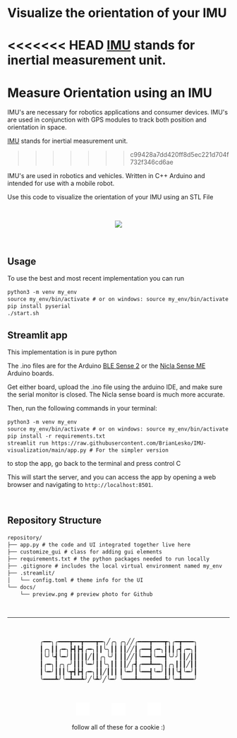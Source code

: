 # Visualize the orientation of your IMU

<<<<<<< HEAD
[IMU](https://en.wikipedia.org/wiki/Inertial_measurement_unit) stands for inertial measurement unit.
=======
# Measure Orientation using an IMU

IMU's are necessary for robotics applications and consumer devices. IMU's are used in conjunction with GPS modules to track both position and orientation in space. 

[IMU](https://en.wikipedia.org/wiki/Inertial_measurement_unit) stands for inertial measurement unit. 
>>>>>>> c99428a7dd420ff8d5ec221d704f732f346cd6ae

IMU's are used in robotics and vehicles. Written in C++ Arduino and intended for use with a mobile robot.

Use this code to visualize the orientation of your IMU using an STL File

&nbsp;

<div align="center"><img src="IMUVIZ.mov" width="800"></div>

&nbsp;

## Usage

To use the best and most recent implementation you can run
```
python3 -m venv my_env
source my_env/bin/activate # or on windows: source my_env/bin/activate
pip install pyserial
./start.sh
```

## Streamlit app

This implementation is in pure python

The .ino files are for the Arduino [BLE Sense 2](https://docs.arduino.cc/hardware/nano-33-ble-sense-rev2/)
or the [Nicla Sense ME](https://docs.arduino.cc/hardware/nicla-sense-me/) Arduino boards.

Get either board, upload the .ino file using the arduino IDE, and make sure the serial monitor is closed. The Nicla sense board is much more accurate.

Then, run the following commands in your terminal:

```
python3 -m venv my_env
source my_env/bin/activate # or on windows: source my_env/bin/activate
pip install -r requirements.txt
streamlit run https://raw.githubusercontent.com/BrianLesko/IMU-visualization/main/app.py # For the simpler version
```

to stop the app, go back to the terminal and press control C

This will start the server, and you can access the app by opening a web browser and navigating to `http://localhost:8501`.

&nbsp;

## Repository Structure

```
repository/
├── app.py # the code and UI integrated together live here
├── customize_gui # class for adding gui elements
├── requirements.txt # the python packages needed to run locally
├── .gitignore # includes the local virtual environment named my_env
├── .streamlit/
│   └── config.toml # theme info for the UI
└── docs/
    └── preview.png # preview photo for Github
```

&nbsp;

<hr>

&nbsp;

<div align="center">

╭━━╮╭━━━┳━━┳━━━┳━╮╱╭╮ ╭╮╱╱╭━━━┳━━━┳╮╭━┳━━━╮
┃╭╮┃┃╭━╮┣┫┣┫╭━╮┃┃╰╮┃┃ ┃┃╱╱┃╭━━┫╭━╮┃┃┃╭┫╭━╮┃
┃╰╯╰┫╰━╯┃┃┃┃┃╱┃┃╭╮╰╯┃ ┃┃╱╱┃╰━━┫╰━━┫╰╯╯┃┃╱┃┃
┃╭━╮┃╭╮╭╯┃┃┃╰━╯┃┃╰╮┃┃ ┃┃╱╭┫╭━━┻━━╮┃╭╮┃┃┃╱┃┃
┃╰━╯┃┃┃╰┳┫┣┫╭━╮┃┃╱┃┃┃ ┃╰━╯┃╰━━┫╰━╯┃┃┃╰┫╰━╯┃
╰━━━┻╯╰━┻━━┻╯╱╰┻╯╱╰━╯ ╰━━━┻━━━┻━━━┻╯╰━┻━━━╯

&nbsp;

<a href="https://twitter.com/BrianJosephLeko"><img src="https://raw.githubusercontent.com/BrianLesko/BrianLesko/f7be693250033b9d28c2224c9c1042bb6859bfe9/.socials/svg-white/x-logo-white.svg" width="30" alt="X Logo"></a> &nbsp; &nbsp; &nbsp; &nbsp; &nbsp; &nbsp; <a href="https://github.com/BrianLesko"><img src="https://raw.githubusercontent.com/BrianLesko/BrianLesko/f7be693250033b9d28c2224c9c1042bb6859bfe9/.socials/svg-white/github-mark-white.svg" width="30" alt="GitHub"></a> &nbsp; &nbsp; &nbsp; &nbsp; &nbsp; &nbsp; <a href="https://www.linkedin.com/in/brianlesko/"><img src="https://raw.githubusercontent.com/BrianLesko/BrianLesko/f7be693250033b9d28c2224c9c1042bb6859bfe9/.socials/svg-white/linkedin-icon-white.svg" width="30" alt="LinkedIn"></a>

follow all of these for a cookie :)

</div>

&nbsp;
